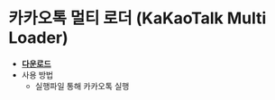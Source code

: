 # 카카오톡 멀티 로더 (KaKaoTalk Multi Loader)
* **[다운로드](https://github.com/Hanoriyam/KaKaoTalk_MultiLoader/raw/main/KaKaoMulti/bin/KaKaoMulti.exe)**
* 사용 방법
  * 실행파일 통해 카카오톡 실행
